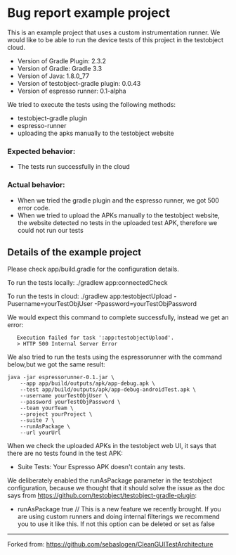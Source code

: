 # Bug report example project

This is an example project that uses a custom instrumentation runner.
We would like to be able to run the device tests of this project in the testobject cloud.

- Version of Gradle Plugin: 2.3.2
- Version of Gradle: Gradle 3.3
- Version of Java: 1.8.0_77
- Version of testobject-gradle plugin: 0.0.43
- Version of espresso runner: 0.1-alpha

We tried to execute the tests using the following methods:
- testobject-gradle plugin
- espresso-runner
- uploading the apks manually to the testobject website

### Expected behavior:
- The tests run successfully in the cloud

### Actual behavior:
- When we tried the gradle plugin and the espresso runner, we got 500 error code.
- When we tried to upload the APKs manually to the testobject website, the website detected no tests in the uploaded test APK, therefore we could not run our tests


## Details of the example project

Please check app/build.gradle for the configuration details.

To run the tests locally:
./gradlew app:connectedCheck

To run the tests in cloud:
./gradlew app:testobjectUpload -Pusername=yourTestObjUser -Ppassword=yourTestObjPassword

We would expect this command to complete successfully, instead we get an error:
```* What went wrong:
   Execution failed for task ':app:testobjectUpload'.
   > HTTP 500 Internal Server Error
```

We also tried to run the tests using the espressorunner with the command below,but we got the same result:
```
java -jar espressorunner-0.1.jar \
    --app app/build/outputs/apk/app-debug.apk \
    --test app/build/outputs/apk/app-debug-androidTest.apk \
    --username yourTestObjUser \
    --password yourTestObjPassword \
    --team yourTeam \
    --project yourProject \
    --suite 7 \
    --runAsPackage \
    --url yourUrl
```

When we check the uploaded APKs in the testobject web UI, it says that there are no tests found in the test APK:
- Suite Tests: Your Espresso APK doesn't contain any tests.

We deliberately enabled the runAsPackage parameter in the testobject configuration, because we thought that it should solve the issue as the doc says from https://github.com/testobject/testobject-gradle-plugin:
- runAsPackage true // This is a new feature we recently brought. If you are using custom runners and doing internal filterings we recommend you to use it like this. If not this option can be deleted or set as false

---

Forked from: https://github.com/sebaslogen/CleanGUITestArchitecture